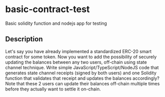 # basic-contract-test
Basic solidity function and nodejs  app for testing

## Description
Let's say you have already implemented a standardized ERC-20 smart contract for some token.
Now you want to add the possibility of securely updating the balances between any two users, off-chain using state channel technique. 
Write simple JavaScript/TypeScript/NodeJS code that generates state channel receipts (signed by both users) and one Solidity function that validates that receipt and updates the balances accordingly? Note that these 2 users can update their balances off-chain multiple times before they actually want to settle it on-chain.
